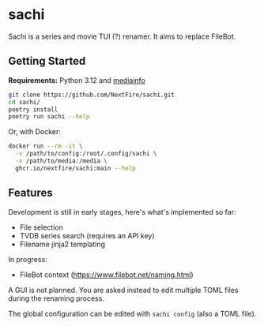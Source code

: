 # sachi

Sachi is a series and movie TUI (?) renamer. It aims to replace FileBot.

## Getting Started

**Requirements:** Python 3.12 and [mediainfo](https://mediaarea.net/en/MediaInfo)

```sh
git clone https://github.com/NextFire/sachi.git
cd sachi/
poetry install
poetry run sachi --help
```

Or, with Docker:

```sh
docker run --rm -it \
  -v /path/to/config:/root/.config/sachi \
  -v /path/to/media:/media \
  ghcr.io/nextfire/sachi:main --help
```

## Features

Development is still in early stages, here's what's implemented so far:

- File selection
- TVDB series search (requires an API key)
- Filename jinja2 templating

In progress:

- FileBot context (https://www.filebot.net/naming.html)

A GUI is not planned. You are asked instead to edit multiple TOML files during the renaming process.

The global configuration can be edited with `sachi config` (also a TOML file).
